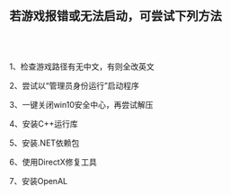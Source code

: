 ## 若游戏报错或无法启动，可尝试下列方法


<br> 
<br> 

 1、检查游戏路径有无中文，有则全改英文

 2、尝试以“管理员身份运行”启动程序

 3、一键关闭win10安全中心，再尝试解压

 4、安装C++运行库

 5、安装.NET依赖包

 6、使用DirectX修复工具

 7、安装OpenAL